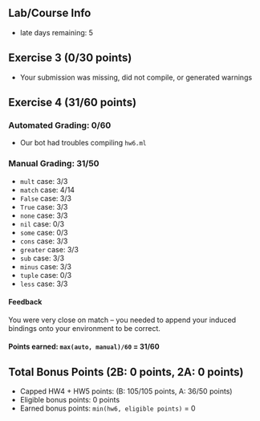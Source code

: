 ## Lab/Course Info
* late days remaining: 5
## Exercise 3 (0/30 points)
* Your submission was missing, did not compile, or generated warnings
## Exercise 4 (31/60 points)
### Automated Grading: 0/60
* Our bot had troubles compiling `hw6.ml`
### Manual Grading: 31/50
* `mult` case: 3/3
* `match` case: 4/14
* `False` case: 3/3
* `True` case: 3/3
* `none` case: 3/3
* `nil` case: 0/3
* `some` case: 0/3
* `cons` case: 3/3
* `greater` case: 3/3
* `sub` case: 3/3
* `minus` case: 3/3
* `tuple` case: 0/3
* `less` case: 3/3
#### Feedback
You were very close on match – you needed to append your induced bindings onto your environment to be correct.
#### Points earned: `max(auto, manual)/60` = 31/60
## Total Bonus Points (2B: 0 points, 2A: 0 points)
* Capped HW4 + HW5 points: (B: 105/105 points, A: 36/50 points)
* Eligible bonus points: 0 points
* Earned bonus points: `min(hw6, eligible points)` = 0
